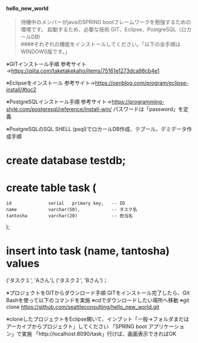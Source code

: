 #### hello_new_world  
>待機中のメンバーがjavaのSPRING bootフレームワークを勉強するための環境です。
>起動するため、必要な技術 GIT、Eclipse、PostgreSQL（ロカールDB)  
####それぞれの機能をインストールしてください。「以下の全手順はWINDOWS版です。」

※GITインストール手順
 参考サイト→https://qiita.com/taketakekaho/items/75161e1273dca98cb4e1

※Eclipseをインストール
 参考サイト→https://oenblog.com/program/eclipse-install/#toc2

※PostgreSQLインストール手順
 参考サイト→https://programming-style.com/postgresql/reference/install-win/
 パスワードは「password」を定義

※PostgreSQLのSQL SHELL (psql)でロカールDB作成、テブール、デミデータ作成手順
 # create database testdb;
 # create table task (
    id              serial   primary key,   -- ID
    name            varchar(50),            -- タスク名
    tantosha        varchar(20)             -- 担当名
);
 # insert into task (name, tantosha) values
   ('タスク１', 'Aさん'),
   ('タスク２', 'Bさん')；

※プロジェクトをGITからダウンロード手順
  GITをインストール完了したら、Git Bashを使って以下のコマンドを実施
  ※cdでダウンロードしたい場所へ移動
  ※git clone https://github.com/seattleconsulting/hello_new_world.git

※cloneしたプロジェクトをEclipse開いて、インプット「一般→フォルダまだはアーカイブからプロジェクト」してください
 「SPRING boot アプリケーション」で実施
 「http://localhost:8090/task」行けば、画面表示できればOK
